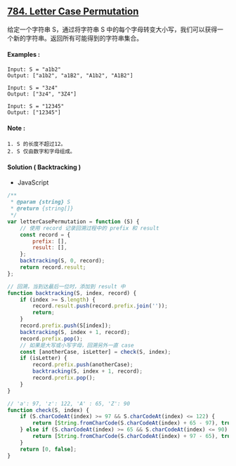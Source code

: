 ## [784. Letter Case Permutation](https://leetcode.com/problems/letter-case-permutation/)

给定一个字符串 S，通过将字符串 S 中的每个字母转变大小写，我们可以获得一个新的字符串。返回所有可能得到的字符串集合。

#### Examples :

```text
Input: S = "a1b2"
Output: ["a1b2", "a1B2", "A1b2", "A1B2"]

Input: S = "3z4"
Output: ["3z4", "3Z4"]

Input: S = "12345"
Output: ["12345"]
```

#### Note :

```text
1. S 的长度不超过12。
2. S 仅由数字和字母组成。
```

#### Solution ( **Backtracking** )

-   JavaScript

```javascript
/**
 * @param {string} S
 * @return {string[]}
 */
var letterCasePermutation = function (S) {
    // 使用 record 记录回溯过程中的 prefix 和 result
    const record = {
        prefix: [],
        result: [],
    };
    backtracking(S, 0, record);
    return record.result;
};

// 回溯，当到达最后一位时，添加到 result 中
function backtracking(S, index, record) {
    if (index >= S.length) {
        record.result.push(record.prefix.join(''));
        return;
    }
    record.prefix.push(S[index]);
    backtracking(S, index + 1, record);
    record.prefix.pop();
    // 如果是大写或小写字母，回溯另外一直 case
    const [anotherCase, isLetter] = check(S, index);
    if (isLetter) {
        record.prefix.push(anotherCase);
        backtracking(S, index + 1, record);
        record.prefix.pop();
    }
}

// 'a': 97, 'z': 122, 'A' : 65, 'Z': 90
function check(S, index) {
    if (S.charCodeAt(index) >= 97 && S.charCodeAt(index) <= 122) {
        return [String.fromCharCode(S.charCodeAt(index) + 65 - 97), true];
    } else if (S.charCodeAt(index) >= 65 && S.charCodeAt(index) <= 90) {
        return [String.fromCharCode(S.charCodeAt(index) + 97 - 65), true];
    }
    return [0, false];
}
```
